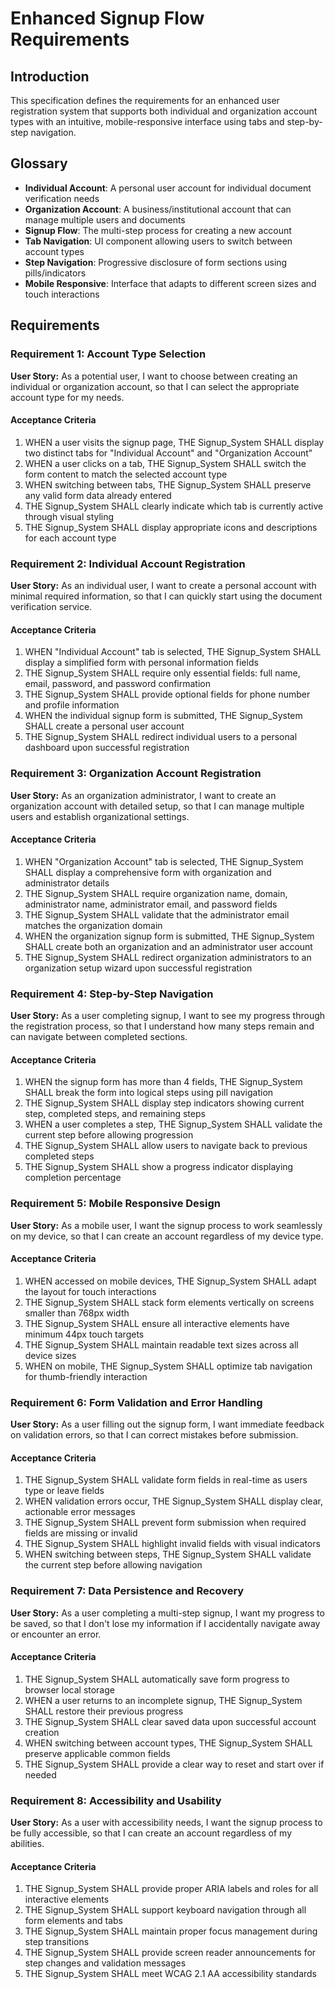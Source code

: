 # Enhanced Signup Flow Requirements

## Introduction

This specification defines the requirements for an enhanced user registration system that supports both individual and organization account types with an intuitive, mobile-responsive interface using tabs and step-by-step navigation.

## Glossary

- **Individual Account**: A personal user account for individual document verification needs
- **Organization Account**: A business/institutional account that can manage multiple users and documents
- **Signup Flow**: The multi-step process for creating a new account
- **Tab Navigation**: UI component allowing users to switch between account types
- **Step Navigation**: Progressive disclosure of form sections using pills/indicators
- **Mobile Responsive**: Interface that adapts to different screen sizes and touch interactions

## Requirements

### Requirement 1: Account Type Selection

**User Story:** As a potential user, I want to choose between creating an individual or organization account, so that I can select the appropriate account type for my needs.

#### Acceptance Criteria

1. WHEN a user visits the signup page, THE Signup_System SHALL display two distinct tabs for "Individual Account" and "Organization Account"
2. WHEN a user clicks on a tab, THE Signup_System SHALL switch the form content to match the selected account type
3. WHEN switching between tabs, THE Signup_System SHALL preserve any valid form data already entered
4. THE Signup_System SHALL clearly indicate which tab is currently active through visual styling
5. THE Signup_System SHALL display appropriate icons and descriptions for each account type

### Requirement 2: Individual Account Registration

**User Story:** As an individual user, I want to create a personal account with minimal required information, so that I can quickly start using the document verification service.

#### Acceptance Criteria

1. WHEN "Individual Account" tab is selected, THE Signup_System SHALL display a simplified form with personal information fields
2. THE Signup_System SHALL require only essential fields: full name, email, password, and password confirmation
3. THE Signup_System SHALL provide optional fields for phone number and profile information
4. WHEN the individual signup form is submitted, THE Signup_System SHALL create a personal user account
5. THE Signup_System SHALL redirect individual users to a personal dashboard upon successful registration

### Requirement 3: Organization Account Registration

**User Story:** As an organization administrator, I want to create an organization account with detailed setup, so that I can manage multiple users and establish organizational settings.

#### Acceptance Criteria

1. WHEN "Organization Account" tab is selected, THE Signup_System SHALL display a comprehensive form with organization and administrator details
2. THE Signup_System SHALL require organization name, domain, administrator name, administrator email, and password fields
3. THE Signup_System SHALL validate that the administrator email matches the organization domain
4. WHEN the organization signup form is submitted, THE Signup_System SHALL create both an organization and an administrator user account
5. THE Signup_System SHALL redirect organization administrators to an organization setup wizard upon successful registration

### Requirement 4: Step-by-Step Navigation

**User Story:** As a user completing signup, I want to see my progress through the registration process, so that I understand how many steps remain and can navigate between completed sections.

#### Acceptance Criteria

1. WHEN the signup form has more than 4 fields, THE Signup_System SHALL break the form into logical steps using pill navigation
2. THE Signup_System SHALL display step indicators showing current step, completed steps, and remaining steps
3. WHEN a user completes a step, THE Signup_System SHALL validate the current step before allowing progression
4. THE Signup_System SHALL allow users to navigate back to previous completed steps
5. THE Signup_System SHALL show a progress indicator displaying completion percentage

### Requirement 5: Mobile Responsive Design

**User Story:** As a mobile user, I want the signup process to work seamlessly on my device, so that I can create an account regardless of my device type.

#### Acceptance Criteria

1. WHEN accessed on mobile devices, THE Signup_System SHALL adapt the layout for touch interactions
2. THE Signup_System SHALL stack form elements vertically on screens smaller than 768px width
3. THE Signup_System SHALL ensure all interactive elements have minimum 44px touch targets
4. THE Signup_System SHALL maintain readable text sizes across all device sizes
5. WHEN on mobile, THE Signup_System SHALL optimize tab navigation for thumb-friendly interaction

### Requirement 6: Form Validation and Error Handling

**User Story:** As a user filling out the signup form, I want immediate feedback on validation errors, so that I can correct mistakes before submission.

#### Acceptance Criteria

1. THE Signup_System SHALL validate form fields in real-time as users type or leave fields
2. WHEN validation errors occur, THE Signup_System SHALL display clear, actionable error messages
3. THE Signup_System SHALL prevent form submission when required fields are missing or invalid
4. THE Signup_System SHALL highlight invalid fields with visual indicators
5. WHEN switching between steps, THE Signup_System SHALL validate the current step before allowing navigation

### Requirement 7: Data Persistence and Recovery

**User Story:** As a user completing a multi-step signup, I want my progress to be saved, so that I don't lose my information if I accidentally navigate away or encounter an error.

#### Acceptance Criteria

1. THE Signup_System SHALL automatically save form progress to browser local storage
2. WHEN a user returns to an incomplete signup, THE Signup_System SHALL restore their previous progress
3. THE Signup_System SHALL clear saved data upon successful account creation
4. WHEN switching between account types, THE Signup_System SHALL preserve applicable common fields
5. THE Signup_System SHALL provide a clear way to reset and start over if needed

### Requirement 8: Accessibility and Usability

**User Story:** As a user with accessibility needs, I want the signup process to be fully accessible, so that I can create an account regardless of my abilities.

#### Acceptance Criteria

1. THE Signup_System SHALL provide proper ARIA labels and roles for all interactive elements
2. THE Signup_System SHALL support keyboard navigation through all form elements and tabs
3. THE Signup_System SHALL maintain proper focus management during step transitions
4. THE Signup_System SHALL provide screen reader announcements for step changes and validation messages
5. THE Signup_System SHALL meet WCAG 2.1 AA accessibility standards